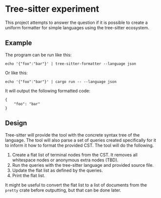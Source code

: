 # Tree-sitter experiment

This project attempts to answer the question if it is possible to create a
uniform formatter for simple languages using the tree-sitter ecosystem.

## Example

The program can be run like this:

```
echo '{"foo":"bar"}' | tree-sitter-formatter --language json
```

Or like this:

```
echo '{"foo":"bar"}' | cargo run -- --language json
```

It will output the following formatted code:

```
{
    "foo": "bar"
}
```

## Design

Tree-sitter will provide the tool with the concrete syntax tree of
the language. The tool will also parse a set of queries created specifically
for it to inform it how to format the provided CST. The tool will do the following.

1. Create a flat list of terminal nodes from the CST. It removes all whitespace nodes or anonymous extra nodes (TBD).
2. Run the queries with the tree-sitter language and provided source file.
3. Update the flat list as defined by the queries.
4. Print the flat list.

It might be useful to convert the flat list to a list of documents from the `pretty` crate before outputting, but that can be done later.
